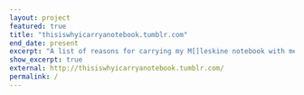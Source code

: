```yaml
---
layout: project
featured: true
title: "thisiswhyicarryanotebook.tumblr.com"
end_date: present
excerpt: "A list of reasons for carrying my M[]leskine notebook with me everywhere."
show_excerpt: true
external: http://thisiswhyicarryanotebook.tumblr.com/
permalink: /
---
```

